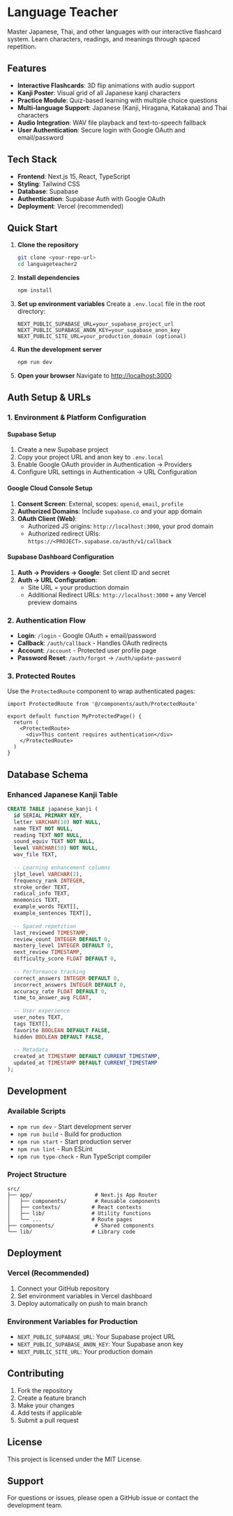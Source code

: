 # Language Teacher

Master Japanese, Thai, and other languages with our interactive flashcard system. Learn characters, readings, and meanings through spaced repetition.

## Features

- **Interactive Flashcards**: 3D flip animations with audio support
- **Kanji Poster**: Visual grid of all Japanese kanji characters
- **Practice Module**: Quiz-based learning with multiple choice questions
- **Multi-language Support**: Japanese (Kanji, Hiragana, Katakana) and Thai characters
- **Audio Integration**: WAV file playback and text-to-speech fallback
- **User Authentication**: Secure login with Google OAuth and email/password

## Tech Stack

- **Frontend**: Next.js 15, React, TypeScript
- **Styling**: Tailwind CSS
- **Database**: Supabase
- **Authentication**: Supabase Auth with Google OAuth
- **Deployment**: Vercel (recommended)

## Quick Start

1. **Clone the repository**
   ```bash
   git clone <your-repo-url>
   cd languageteacher2
   ```

2. **Install dependencies**
   ```bash
   npm install
   ```

3. **Set up environment variables**
   Create a `.env.local` file in the root directory:
   ```env
   NEXT_PUBLIC_SUPABASE_URL=your_supabase_project_url
   NEXT_PUBLIC_SUPABASE_ANON_KEY=your_supabase_anon_key
   NEXT_PUBLIC_SITE_URL=your_production_domain (optional)
   ```

4. **Run the development server**
   ```bash
   npm run dev
   ```

5. **Open your browser**
   Navigate to [http://localhost:3000](http://localhost:3000)

## Auth Setup & URLs

### 1. Environment & Platform Configuration

#### Supabase Setup
1. Create a new Supabase project
2. Copy your project URL and anon key to `.env.local`
3. Enable Google OAuth provider in Authentication → Providers
4. Configure URL settings in Authentication → URL Configuration

#### Google Cloud Console Setup
1. **Consent Screen**: External, scopes: `openid`, `email`, `profile`
2. **Authorized Domains**: Include `supabase.co` and your app domain
3. **OAuth Client (Web)**:
   - Authorized JS origins: `http://localhost:3000`, your prod domain
   - Authorized redirect URIs: `https://<PROJECT>.supabase.co/auth/v1/callback`

#### Supabase Dashboard Configuration
1. **Auth → Providers → Google**: Set client ID and secret
2. **Auth → URL Configuration**:
   - Site URL = your production domain
   - Additional Redirect URLs: `http://localhost:3000` + any Vercel preview domains

### 2. Authentication Flow

- **Login**: `/login` - Google OAuth + email/password
- **Callback**: `/auth/callback` - Handles OAuth redirects
- **Account**: `/account` - Protected user profile page
- **Password Reset**: `/auth/forgot` → `/auth/update-password`

### 3. Protected Routes

Use the `ProtectedRoute` component to wrap authenticated pages:
```tsx
import ProtectedRoute from '@/components/auth/ProtectedRoute'

export default function MyProtectedPage() {
  return (
    <ProtectedRoute>
      <div>This content requires authentication</div>
    </ProtectedRoute>
  )
}
```

## Database Schema

### Enhanced Japanese Kanji Table
```sql
CREATE TABLE japanese_kanji (
  id SERIAL PRIMARY KEY,
  letter VARCHAR(10) NOT NULL,
  name TEXT NOT NULL,
  reading TEXT NOT NULL,
  sound_equiv TEXT NOT NULL,
  level VARCHAR(50) NOT NULL,
  wav_file TEXT,
  
  -- Learning enhancement columns
  jlpt_level VARCHAR(2),
  frequency_rank INTEGER,
  stroke_order TEXT,
  radical_info TEXT,
  mnemonics TEXT,
  example_words TEXT[],
  example_sentences TEXT[],
  
  -- Spaced repetition
  last_reviewed TIMESTAMP,
  review_count INTEGER DEFAULT 0,
  mastery_level INTEGER DEFAULT 0,
  next_review TIMESTAMP,
  difficulty_score FLOAT DEFAULT 0,
  
  -- Performance tracking
  correct_answers INTEGER DEFAULT 0,
  incorrect_answers INTEGER DEFAULT 0,
  accuracy_rate FLOAT DEFAULT 0,
  time_to_answer_avg FLOAT,
  
  -- User experience
  user_notes TEXT,
  tags TEXT[],
  favorite BOOLEAN DEFAULT FALSE,
  hidden BOOLEAN DEFAULT FALSE,
  
  -- Metadata
  created_at TIMESTAMP DEFAULT CURRENT_TIMESTAMP,
  updated_at TIMESTAMP DEFAULT CURRENT_TIMESTAMP
);
```

## Development

### Available Scripts
- `npm run dev` - Start development server
- `npm run build` - Build for production
- `npm run start` - Start production server
- `npm run lint` - Run ESLint
- `npm run type-check` - Run TypeScript compiler

### Project Structure
```
src/
├── app/                    # Next.js App Router
│   ├── components/         # Reusable components
│   ├── contexts/          # React contexts
│   ├── lib/               # Utility functions
│   └── ...                # Route pages
├── components/             # Shared components
└── lib/                   # Library code
```

## Deployment

### Vercel (Recommended)
1. Connect your GitHub repository
2. Set environment variables in Vercel dashboard
3. Deploy automatically on push to main branch

### Environment Variables for Production
- `NEXT_PUBLIC_SUPABASE_URL`: Your Supabase project URL
- `NEXT_PUBLIC_SUPABASE_ANON_KEY`: Your Supabase anon key
- `NEXT_PUBLIC_SITE_URL`: Your production domain

## Contributing

1. Fork the repository
2. Create a feature branch
3. Make your changes
4. Add tests if applicable
5. Submit a pull request

## License

This project is licensed under the MIT License.

## Support

For questions or issues, please open a GitHub issue or contact the development team.
